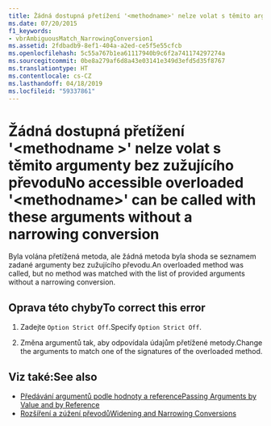 ```yaml
---
title: Žádná dostupná přetížení '<methodname>' nelze volat s těmito argumenty bez zužujícího převodu
ms.date: 07/20/2015
f1_keywords:
- vbrAmbiguousMatch_NarrowingConversion1
ms.assetid: 2fdbadb9-8ef1-404a-a2ed-ce5f5e55cfcb
ms.openlocfilehash: 5c55a767b1ea61117940b9c6f2a741174297274a
ms.sourcegitcommit: 0be8a279af6d8a43e03141e349d3efd5d35f8767
ms.translationtype: HT
ms.contentlocale: cs-CZ
ms.lasthandoff: 04/18/2019
ms.locfileid: "59337861"
---
```

# <a name="no-accessible-overloaded-methodname-can-be-called-with-these-arguments-without-a-narrowing-conversion"></a><span data-ttu-id="764df-102">Žádná dostupná přetížení '\<methodname >' nelze volat s těmito argumenty bez zužujícího převodu</span><span class="sxs-lookup"><span data-stu-id="764df-102">No accessible overloaded '\<methodname>' can be called with these arguments without a narrowing conversion</span></span>
<span data-ttu-id="764df-103">Byla volána přetížená metoda, ale žádná metoda byla shoda se seznamem zadané argumenty bez zužujícího převodu.</span><span class="sxs-lookup"><span data-stu-id="764df-103">An overloaded method was called, but no method was matched with the list of provided arguments without a narrowing conversion.</span></span>  
  
## <a name="to-correct-this-error"></a><span data-ttu-id="764df-104">Oprava této chyby</span><span class="sxs-lookup"><span data-stu-id="764df-104">To correct this error</span></span>  
  
1. <span data-ttu-id="764df-105">Zadejte `Option Strict Off`.</span><span class="sxs-lookup"><span data-stu-id="764df-105">Specify `Option Strict Off`.</span></span>  
  
2. <span data-ttu-id="764df-106">Změna argumentů tak, aby odpovídala údajům přetížené metody.</span><span class="sxs-lookup"><span data-stu-id="764df-106">Change the arguments to match one of the signatures of the overloaded method.</span></span>  
  
## <a name="see-also"></a><span data-ttu-id="764df-107">Viz také:</span><span class="sxs-lookup"><span data-stu-id="764df-107">See also</span></span>

- [<span data-ttu-id="764df-108">Předávání argumentů podle hodnoty a reference</span><span class="sxs-lookup"><span data-stu-id="764df-108">Passing Arguments by Value and by Reference</span></span>](../../visual-basic/programming-guide/language-features/procedures/passing-arguments-by-value-and-by-reference.md)
- [<span data-ttu-id="764df-109">Rozšíření a zúžení převodů</span><span class="sxs-lookup"><span data-stu-id="764df-109">Widening and Narrowing Conversions</span></span>](../../visual-basic/programming-guide/language-features/data-types/widening-and-narrowing-conversions.md)

